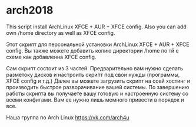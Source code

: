 # arch2018
This script install ArchLinux XFCE + AUR + XFCE config. Also you can add own /home directory as well as XFCE config.

Этот скрипт для персональной установки ArchLinux XFCE + AUR + XFCE config. Вы также можете добавить копию директории /home по тй е схеме как добавленна XFCE config.

Сам скрипт состоит из 3 частей.
Предварительно вам нужно сделать разметоку дисков и настроить скрипт под свои нужды (программы, XFCE config и т.д.)
Далее вы можете загрузить скрипт на совй хостинг и производить быстрое разворачивание вашей системы.
По завершению работы скрипта вы получаете вашу готовую и настроенную систему со всеми конфигами. Вам ее нужно лишь мемного привести в порядок и все.

Наша группа по Arch Linux 
https://vk.com/arch4u
